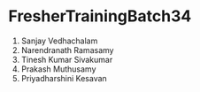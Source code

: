 # FresherTrainingBatch34
1. Sanjay Vedhachalam
2. Narendranath Ramasamy
3. Tinesh Kumar Sivakumar
4. Prakash Muthusamy
5. Priyadharshini Kesavan
